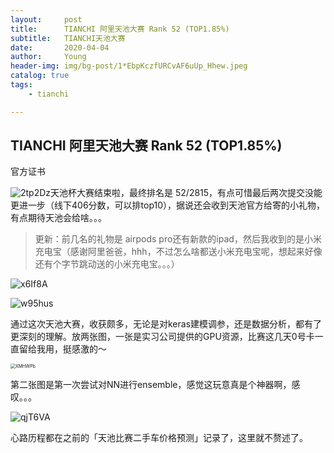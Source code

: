 ```yaml
---
layout:     post
title:      TIANCHI 阿里天池大赛 Rank 52 (TOP1.85%)
subtitle:   TIANCHI天池大赛
date:       2020-04-04
author:     Young
header-img: img/bg-post/1*EbpKczfURCvAF6uUp_Hhew.jpeg
catalog: true
tags:
    - tianchi

---
```


## TIANCHI 阿里天池大赛 Rank 52 (TOP1.85%)

官方证书

![2tp2Dz](https://gitee.com/echisenyang/GiteeForUpicUse/raw/master/uPic/2tp2Dz.png)天池杯大赛结束啦，最终排名是 52/2815，有点可惜最后两次提交没能更进一步（线下406分数，可以排top10），据说还会收到天池官方给寄的小礼物，有点期待天池会给啥。。。

> 更新：前几名的礼物是 airpods pro还有新款的ipad，然后我收到的是小米充电宝（感谢阿里爸爸，hhh，不过怎么啥都送小米充电宝呢，想起来好像还有个字节跳动送的小米充电宝。。。） 

![x6If8A](https://gitee.com/echisenyang/GiteeForUpicUse/raw/master/uPic/x6If8A.png)

![w95hus](https://gitee.com/echisenyang/GiteeForUpicUse/raw/master/uPic/w95hus.png)

通过这次天池大赛，收获颇多，无论是对keras建模调参，还是数据分析，都有了更深刻的理解。放两张图，一张是实习公司提供的GPU资源，比赛这几天0号卡一直留给我用，挺感激的～

<img src="https://gitee.com/echisenyang/GiteeForUpicUse/raw/master/uPic/XMHWPb.png" alt="XMHWPb" style="zoom: 50%;" />

第二张图是第一次尝试对NN进行ensemble，感觉这玩意真是个神器啊，感叹。。。

![qjT6VA](https://gitee.com/echisenyang/GiteeForUpicUse/raw/master/uPic/qjT6VA.jpg)

心路历程都在之前的「天池比赛二手车价格预测」记录了，这里就不赘述了。

